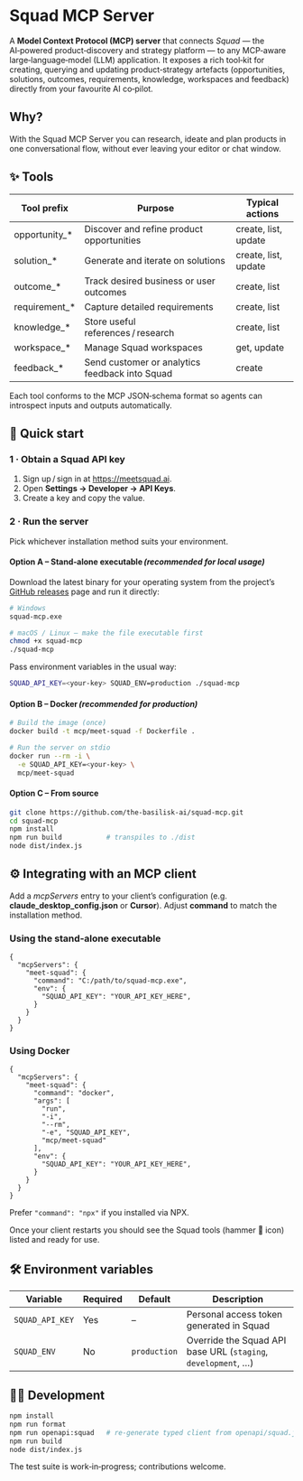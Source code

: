 Squad MCP Server
================================

A **Model Context Protocol (MCP) server** that connects *Squad* — the AI‑powered product‑discovery and strategy platform — to any MCP‑aware large‑language‑model (LLM) application. It exposes a rich tool‑kit for creating, querying and updating product‑strategy artefacts (opportunities, solutions, outcomes, requirements, knowledge, workspaces and feedback) directly from your favourite AI co‑pilot.

Why?
----

With the Squad MCP Server you can research, ideate and plan products in one conversational flow, without ever leaving your editor or chat window.

✨ Tools
--------

| Tool prefix     | Purpose                                        | Typical actions  |
|-----------------|------------------------------------------------|------------------|
| opportunity_*   | Discover and refine product opportunities      | create, list, update |
| solution_*      | Generate and iterate on solutions              | create, list, update |
| outcome_*       | Track desired business or user outcomes        | create, list |
| requirement_*   | Capture detailed requirements                  | create, list |
| knowledge_*     | Store useful references / research             | create, list |
| workspace_*     | Manage Squad workspaces                        | get, update |
| feedback_*      | Send customer or analytics feedback into Squad | create |

Each tool conforms to the MCP JSON‑schema format so agents can introspect inputs and outputs automatically.

🚀 Quick start
--------------

### 1 · Obtain a Squad API key

1. Sign up / sign in at <https://meetsquad.ai>.
2. Open **Settings → Developer → API Keys**.
3. Create a key and copy the value.

### 2 · Run the server

Pick whichever installation method suits your environment.

#### Option A – Stand‑alone executable *(recommended for local usage)*

Download the latest binary for your operating system from the project’s [GitHub releases](https://github.com/the-basilisk-ai/squad-mcp/releases) page and run it directly:

```bash
# Windows
squad-mcp.exe

# macOS / Linux — make the file executable first
chmod +x squad-mcp
./squad-mcp
```

Pass environment variables in the usual way:

```bash
SQUAD_API_KEY=<your‑key> SQUAD_ENV=production ./squad-mcp
```

#### Option B – Docker *(recommended for production)*

```bash
# Build the image (once)
docker build -t mcp/meet-squad -f Dockerfile .

# Run the server on stdio
docker run --rm -i \
  -e SQUAD_API_KEY=<your‑key> \
  mcp/meet-squad
```

#### Option C – From source

```bash
git clone https://github.com/the-basilisk-ai/squad-mcp.git
cd squad-mcp
npm install
npm run build           # transpiles to ./dist
node dist/index.js
```

⚙️ Integrating with an MCP client
--------------------------------

Add a *mcpServers* entry to your client’s configuration (e.g. **claude_desktop_config.json** or **Cursor**). Adjust **command** to match the installation method.

### Using the stand‑alone executable

```jsonc
{
  "mcpServers": {
    "meet-squad": {
      "command": "C:/path/to/squad-mcp.exe",
      "env": {
        "SQUAD_API_KEY": "YOUR_API_KEY_HERE",
      }
    }
  }
}
```

### Using Docker

```jsonc
{
  "mcpServers": {
    "meet-squad": {
      "command": "docker",
      "args": [
        "run",
        "-i",
        "--rm",
        "-e", "SQUAD_API_KEY",
        "mcp/meet-squad"
      ],
      "env": {
        "SQUAD_API_KEY": "YOUR_API_KEY_HERE",
      }
    }
  }
}
```

Prefer `"command": "npx"` if you installed via NPX.

Once your client restarts you should see the Squad tools (hammer 🔨 icon) listed and ready for use.

🛠️ Environment variables
------------------------

| Variable         | Required | Default      | Description                                                     |
|------------------|----------|--------------|-----------------------------------------------------------------|
| `SQUAD_API_KEY`  | Yes      | –            | Personal access token generated in Squad                        |
| `SQUAD_ENV`      | No       | `production` | Override the Squad API base URL (`staging`, `development`, …)   |

🧑‍💻 Development
----------------

```bash
npm install
npm run format      
npm run openapi:squad   # re‑generate typed client from openapi/squad.json
npm run build       
node dist/index.js
```

The test suite is work‑in‑progress; contributions welcome.

